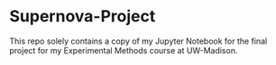# Supernova-Project
This repo solely contains a copy of my Jupyter Notebook for the final project for my Experimental Methods course at UW-Madison.

